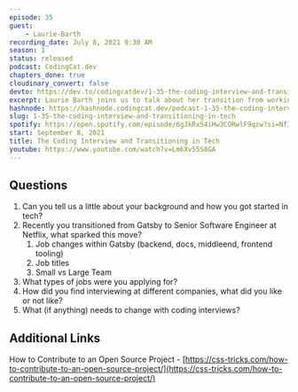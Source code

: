 ```yaml
---
episode: 35
guest: 
    - Laurie-Barth
recording_date: July 8, 2021 9:30 AM
season: 1
status: released
podcast: CodingCat.dev
chapters_done: true
cloudinary_convert: false
devto: https://dev.to/codingcatdev/1-35-the-coding-interview-and-transitioning-in-tech-3h3m
excerpt: Laurie Barth joins us to talk about her transition from working on docs with Gatsby to becoming a Software Engineer at Netflix and the coding interviews along the way.
hashnode: https://hashnode.codingcat.dev/podcast-1-35-the-coding-interview-and-transitioning-in-tech
slug: 1-35-the-coding-interview-and-transitioning-in-tech
spotify: https://open.spotify.com/episode/6gJkRx54iHw3CORwlF9qzw?si=NfIUKSRxSouH4ErIxoNQoQ
start: September 8, 2021
title: The Coding Interview and Transitioning in Tech
youtube: https://www.youtube.com/watch?v=Lm6Xv55S8GA
---
```

## Questions

1. Can you tell us a little about your background and how you got started in tech?
2. Recently you transitioned from Gatsby to Senior Software Engineer at Netflix, what sparked this move?
    1. Job changes within Gatsby (backend, docs, middleend, frontend tooling)
    2. Job titles
    3. Small vs Large Team
3. What types of jobs were you applying for?
4. How did you find interviewing at different companies, what did you like or not like?
5. What (if anything) needs to change with coding interviews?

## Additional Links

How to Contribute to an Open Source Project - [https://css-tricks.com/how-to-contribute-to-an-open-source-project/](https://css-tricks.com/how-to-contribute-to-an-open-source-project/)